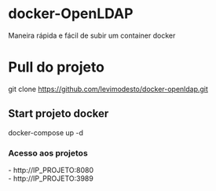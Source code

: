 # docker-OpenLDAP
Maneira rápida e fácil de subir um container docker


<h1>Pull do projeto</h1>

git clone https://github.com/levimodesto/docker-openldap.git


<h2>Start projeto docker</h2>
 docker-compose up -d

<h3>Acesso aos projetos</h3>
- http://IP_PROJETO:8080<br>
- http://IP_PROJETO:3989
